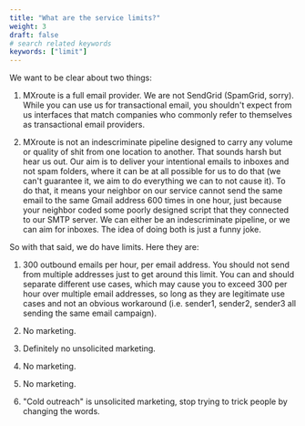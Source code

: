 ```yaml
---
title: "What are the service limits?"
weight: 3
draft: false
# search related keywords
keywords: ["limit"]
---
```


We want to be clear about two things:

1. MXroute is a full email provider. We are not SendGrid (SpamGrid, sorry). While you can use us for transactional email, you shouldn't expect from us interfaces that match companies who commonly refer to themselves as transactional email providers.

2. MXroute is not an indescriminate pipeline designed to carry any volume or quality of shit from one location to another. That sounds harsh but hear us out. Our aim is to deliver your intentional emails to inboxes and not spam folders, where it can be at all possible for us to do that (we can't guarantee it, we aim to do everything we can to not cause it). To do that, it means your neighbor on our service cannot send the same email to the same Gmail address 600 times in one hour, just because your neighbor coded some poorly designed script that they connected to our SMTP server. We can either be an indescriminate pipeline, or we can aim for inboxes. The idea of doing both is just a funny joke.

So with that said, we do have limits. Here they are:

1. 300 outbound emails per hour, per email address. You should not send from multiple addresses just to get around this limit. You can and should separate different use cases, which may cause you to exceed 300 per hour over multiple email addresses, so long as they are legitimate use cases and not an obvious workaround (i.e. sender1, sender2, sender3 all sending the same email campaign).

2. No marketing.

3. Definitely no unsolicited marketing.

4. No marketing.

5. No marketing.

6. "Cold outreach" is unsolicited marketing, stop trying to trick people by changing the words.
